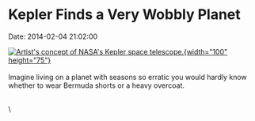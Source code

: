 Kepler Finds a Very Wobbly Planet
=================================

Date: 2014-02-04 21:02:00

[![Artist\'s concept of NASA\'s Kepler space
telescope.](http://www.jpl.nasa.gov/images/kepler/20100615/kepler20100615-th.jpg){width="100"
height="75"}](http://www.jpl.nasa.gov/news/news.cfm?release=2014-036&rn=news.xml&rst=4034)\
\
Imagine living on a planet with seasons so erratic you would hardly know
whether to wear Bermuda shorts or a heavy overcoat.

\
\
